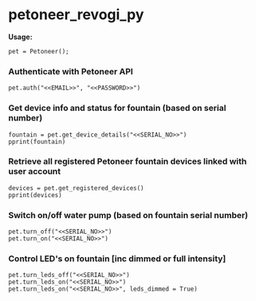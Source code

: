 # petoneer_revogi_py

__Usage:__

    pet = Petoneer();

### Authenticate with Petoneer API
    pet.auth("<<EMAIL>>", "<<PASSWORD>>")

### Get device info and status for fountain (based on serial number)
    fountain = pet.get_device_details("<<SERIAL_NO>>")
    pprint(fountain)

### Retrieve all registered Petoneer fountain devices linked with user account
    devices = pet.get_registered_devices() 
    pprint(devices)

### Switch on/off water pump (based on fountain serial number)
    pet.turn_off("<<SERIAL_NO>>")
    pet.turn_on("<<SERIAL_NO>>")

### Control LED's on fountain [inc dimmed or full intensity]
    pet.turn_leds_off("<<SERIAL_NO>>")
    pet.turn_leds_on("<<SERIAL_NO>>")
    pet.turn_leds_on("<<SERIAL_NO>>", leds_dimmed = True)
